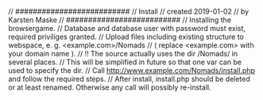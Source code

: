 // ##########################
// Install
// created 2019-01-02
// by Karsten Maske
// ##########################
// Installing the browsergame.
// Database and database user with password must exist, required priviliges granted.
// Upload files including existing structure to webspace, e. g. <example.com>/Nomads
//   ( replace <example.com> with your domain name ).
// !! The source actually uses the dir /Nomads/ in several places.
//    This will be simplified in future so that one var can be used to specify the dir.
// Call http://www.example.com/Nomads/install.php and follow the required steps.
// After install, install.php should be deleted or at least renamed. Otherwise any call will possibly re-install.

